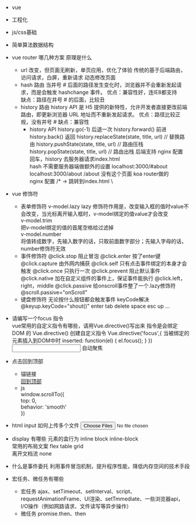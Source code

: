 - vue 
- 工程化
- js/css基础
- 简单算法数据结构

- vue router 哪几种方案 原理是什么
  - url 改变，但页面无刷新，单页应用，优化了体验
    传统的基于后端路由，访问请求，白屏，重新请求
    动态修改页面
  - hash 路由 
    当井号 # 后面的路径发生变化时，浏览器并不会重新发起请求，而是会触发 hashchange 事件。
    优点：兼容性好，连IE8都支持  
    缺点：路径在井号 # 的后面，比较丑
  - history 路由 
    history API 是 H5 提供的新特性，允许开发者直接更改前端路由，即更新浏览器 URL 地址而不重新发起请求。
    优点：路径比较正规，没有井号 #
    缺点：兼容性
    - history API 
      history.go(-1) 后退一次
      history.forward() 前进
      history.back() 返回
      history.replaceState(state, title, url) // 替换路由
      history.pushState(state, title, url) // 路由压栈
      history.popState(state, title, url) // 路由出栈
    后端支持 nginx 配置  
    回车，history 去服务器请求index.html  
      hash 不需要服务器端做额外的设置 localhost:3000/#about   
      localhost:3000/about  /about 没有这个页面 koa router做的  
      nginx 配置 /* -> 跳转到index.html  \

- vue 修饰符
  - 表单修饰符
    v-model.lazy 
      lazy 修饰符作用是，改变输入框的值时value不会改变，当光标离开输入框时，v-model绑定的值value才会改变  
    v-model.trim  
      把v-model绑定的值的首尾空格给过滤掉  
    v-model.number  
      将值转成数字，先输入数字的话，只取前面数字部分；先输入字母的话，number修饰符无效
  - 事件修饰符
    @click.stop 阻止冒泡
    @click.enter 按了enter键
    @click.capture 由外网内捕获
    @click.self 只有点击事件绑定的本身才会触发
    @click.once 只执行一次
    @click.prevent 阻止默认事件
    @click.native 加在自定义组件的事件上，保证事件能执行
    @click.left，right，middle
    @click.passive 给onscroll事件整了一个.lazy修饰符 @scroll.passive="onScroll"
  - 键盘修饰符
    无论按什么按钮都会触发事件 keyCode解决
    @keyup.keyCode="shout()"
    enter tab delete space esc up ...
  
- 请编写一个focus 指令  
  vue常用的自定义指令有哪些，请用Vue.directive()写出来
  指令是会绑定DOM 的
  Vue.directive() 创建自定义指令
  Vue.directive('focus',{
    当被绑定的元素插入到DOM中时
    inserted: function(el) {
      el.focus();
    }
  })
  <input v-focus /> 自动聚焦

- 点击回到顶部
  - 锚链接
    <div id="top"></div>  
    <a href="#top">回到顶部</a>  
  - js  
    window.scrollTo({  
      top: 0,  
      behavior: 'smooth'  
    })  

- html input 如何上传多个文件
  <input type="file" multiple>  

- display 有哪些
  元素的盒行为  inline block inline-block  
  常用的布局文案 flex table grid   
  离开文档流 none  

- 什么是事件委托
  利用事件冒泡机制，提升程序性能，降低内存空间的技术手段  

- 宏任务、微任务有哪些
  - 宏任务
    ajax、setTimeout、setInterval、script、requestAnimationFrame、UI渲染、setTmmediate、一些浏览器api，I/O操作（例如网路请求、文件读写等异步操作）
  - 微任务
    promise.then、then  
  





